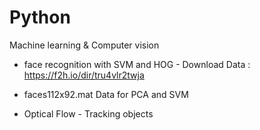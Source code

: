 # Python
Machine learning &amp; Computer vision 

* face recognition with SVM and HOG - Download Data : https://f2h.io/dir/tru4vlr2twja

* faces112x92.mat Data for PCA and SVM

* Optical Flow - Tracking objects
